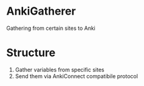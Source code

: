 # AnkiGatherer
Gathering from certain sites to Anki

# Structure
1. Gather variables from specific sites
1. Send them via AnkiConnect compatibile protocol

